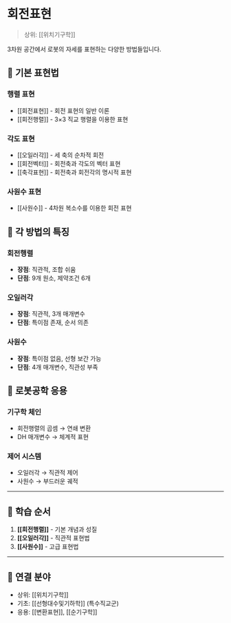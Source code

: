 # 회전표현

> 상위: [[위치기구학]]

3차원 공간에서 로봇의 자세를 표현하는 다양한 방법들입니다.

## 🔄 기본 표현법

### 행렬 표현
- [[회전표현]] - 회전 표현의 일반 이론
- [[회전행렬]] - 3×3 직교 행렬을 이용한 표현

### 각도 표현
- [[오일러각]] - 세 축의 순차적 회전
- [[회전벡터]] - 회전축과 각도의 벡터 표현
- [[축각표현]] - 회전축과 회전각의 명시적 표현

### 사원수 표현
- [[사원수]] - 4차원 복소수를 이용한 회전 표현

## 🎯 각 방법의 특징

### 회전행렬
- **장점**: 직관적, 조합 쉬움
- **단점**: 9개 원소, 제약조건 6개

### 오일러각
- **장점**: 직관적, 3개 매개변수
- **단점**: 특이점 존재, 순서 의존

### 사원수
- **장점**: 특이점 없음, 선형 보간 가능
- **단점**: 4개 매개변수, 직관성 부족

## 🔗 로봇공학 응용

### 기구학 체인
- 회전행렬의 곱셈 → 연쇄 변환
- DH 매개변수 → 체계적 표현

### 제어 시스템
- 오일러각 → 직관적 제어
- 사원수 → 부드러운 궤적

---

## 🎯 학습 순서

1. **[[회전행렬]]** - 기본 개념과 성질
2. **[[오일러각]]** - 직관적 표현법
3. **[[사원수]]** - 고급 표현법

---

## 🔗 연결 분야
- 상위: [[위치기구학]]
- 기초: [[선형대수및기하학]] (특수직교군)
- 응용: [[변환표현]], [[순기구학]]
